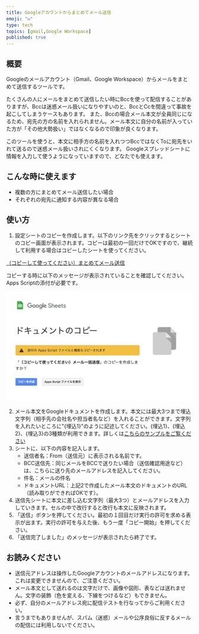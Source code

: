 ```yaml
---
title: Googleアカウントからまとめてメール送信
emoji: "✉"
type: tech
topics: [gmail,Google Workspace]
published: true
---
```

## 概要
Googleのメールアカウント（Gmail、Google Workspace）からメールをまとめて送信するツールです。

たくさんの人にメールをまとめて送信したい時にBccを使って配信することがありますが、Bccは迷惑メール扱いになりやすいのと、BccとCcを間違って事故を起こしてしまうケースもあります。
また、Bccの場合メール本文が全員同じになるため、宛先の方の名前を入れられません。メール本文に自分の名前が入っていた方が「その他大勢扱い」ではなくなるので印象が良くなります。

このツールを使うと、本文に相手方の名前を入れつつBccではなくToに宛先をいれて送るので迷惑メール扱いされにくくなります。
Googleスプレッドシートに情報を入力して使うようになっていますので、どなたでも使えます。

## こんな時に使えます

- 複数の方にまとめてメール送信したい場合
- それぞれの宛先に通知する内容が異なる場合

## 使い方

1. 設定シートのコピーを作成します。以下のリンク先をクリックするとシートのコピー画面が表示されます。コピーは最初の一回だけでOKですので、継続して利用する場合はコピーしたシートを使ってください。

[（コピーして使ってください）まとめてメール送信](https://docs.google.com/spreadsheets/d/17IjqLLhnkbuocXuF2tykcLIn1kfBaues1aAwu-mUxns/copy?usp=sharing)

コピーする時に以下のメッセージが表示されていることを確認してください。Apps Scriptの添付が必要です。

![](/images/google/mail_delivery/copy.png)

2. メール本文をGoogleドキュメントを作成します。本文には最大3つまで埋込文字列（相手先の会社名や担当者名など）を入れることができます。文字列を入れたいところに"{埋込1}"のように記述してください。{埋込1}、{埋込2}、{埋込3}の3種類が利用できます。詳しくは[こちらのサンプルをご覧ください](https://docs.google.com/document/d/1me50YQT6CbqJXay0Mw3B2bQIrJw4_PTOZf1x2vJyUpI/edit?usp=sharing)
3. シートに、以下の内容を記入します。
    - 送信者名：From（送信元）に表示される名前です。
    - BCC送信先：同じメールをBCCで送りたい場合（送信確認用途など）は、こちらに送り先のメールアドレスを記入してください。
    - 件名：メールの件名
    - ドキュメントURL：上記2で作成したメール本文のドキュメントのURL（読み取りができればOKです）。
4. 送信先シートに本文に差し込む文字列（最大3つ）とメールアドレスを入力していきます。セルの中で改行すると改行も本文に反映されます。
5. 「送信」ボタンを押してください。最初の１回目だけ実行の許可を求める表示が出ます。実行の許可を与えた後、もう一度「コピー開始」を押してください。
6. 「送信完了しました」のメッセージが表示されたら終了です。

## お読みください
- 送信元アドレスは操作したGoogleアカウントのメールアドレスになります。これは変更できませんので、ご注意ください。
- メール本文として送れるのは文字だけで、画像や図形、表などは送れません。文字の装飾（色を変える、下線をつけるなど）もできません。  
- 必ず、自分のメールアドレス宛に配信テストを行なってからご利用ください。
- 言うまでもありませんが、スパム（迷惑）メールや公序良俗に反するメールの配信には利用しないでください。